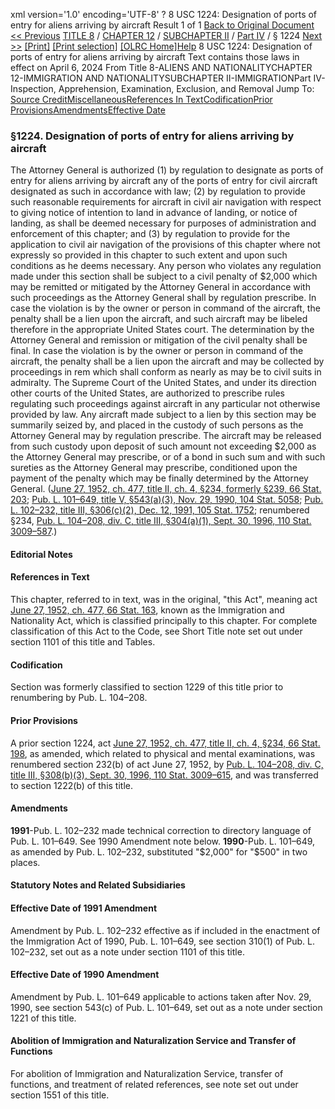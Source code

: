 xml version='1.0' encoding='UTF-8' ?
8 USC 1224: Designation of ports of entry for aliens arriving by aircraft
 Result 1 of 1
[Back to Original Document](/view.xhtml;jsessionid=A034E05A0A475A4D99C5131975C4AD2C)
[<< Previous](#)
 [TITLE 8](/view.xhtml;jsessionid=A034E05A0A475A4D99C5131975C4AD2C?req=granuleid%3AUSC-prelim-title8&saved=%7CZ3JhbnVsZWlkOlVTQy1wcmVsaW0tdGl0bGU4LXNlY3Rpb24xMjI0%7C%7C%7C0%7Cfalse%7Cprelim&edition=prelim) / [CHAPTER 12](/view.xhtml;jsessionid=A034E05A0A475A4D99C5131975C4AD2C?req=granuleid%3AUSC-prelim-title8-chapter12&saved=%7CZ3JhbnVsZWlkOlVTQy1wcmVsaW0tdGl0bGU4LXNlY3Rpb24xMjI0%7C%7C%7C0%7Cfalse%7Cprelim&edition=prelim) / [SUBCHAPTER II](/view.xhtml;jsessionid=A034E05A0A475A4D99C5131975C4AD2C?req=granuleid%3AUSC-prelim-title8-chapter12-subchapter2&saved=%7CZ3JhbnVsZWlkOlVTQy1wcmVsaW0tdGl0bGU4LXNlY3Rpb24xMjI0%7C%7C%7C0%7Cfalse%7Cprelim&edition=prelim) / [Part IV](/view.xhtml;jsessionid=A034E05A0A475A4D99C5131975C4AD2C?req=granuleid%3AUSC-prelim-title8-chapter12-subchapter2-part4&saved=%7CZ3JhbnVsZWlkOlVTQy1wcmVsaW0tdGl0bGU4LXNlY3Rpb24xMjI0%7C%7C%7C0%7Cfalse%7Cprelim&edition=prelim) / § 1224
 [Next >>](#)
[[Print]](#)
 [[Print selection]](#)
[[OLRC Home]](/browse.xhtml;jsessionid=A034E05A0A475A4D99C5131975C4AD2C)[Help](/navHelp.xhtml;jsessionid=A034E05A0A475A4D99C5131975C4AD2C)
8 USC 1224: Designation of ports of entry for aliens arriving by aircraft
Text contains those laws in effect on April 6, 2024
From Title 8-ALIENS AND NATIONALITYCHAPTER 12-IMMIGRATION AND NATIONALITYSUBCHAPTER II-IMMIGRATIONPart IV-Inspection, Apprehension, Examination, Exclusion, and Removal
Jump To: [Source Credit](#sourcecredit)[Miscellaneous](#miscellaneous-note)[References In Text](#referenceintext-note)[Codification](#codification-note)[Prior Provisions](#priorprovisions-note)[Amendments](#amendment-note)[Effective Date](#effectivedate-amendment-note)
### §1224. Designation of ports of entry for aliens arriving by aircraft
The Attorney General is authorized (1) by regulation to designate as ports of entry for aliens arriving by aircraft any of the ports of entry for civil aircraft designated as such in accordance with law; (2) by regulation to provide such reasonable requirements for aircraft in civil air navigation with respect to giving notice of intention to land in advance of landing, or notice of landing, as shall be deemed necessary for purposes of administration and enforcement of this chapter; and (3) by regulation to provide for the application to civil air navigation of the provisions of this chapter where not expressly so provided in this chapter to such extent and upon such conditions as he deems necessary. Any person who violates any regulation made under this section shall be subject to a civil penalty of $2,000 which may be remitted or mitigated by the Attorney General in accordance with such proceedings as the Attorney General shall by regulation prescribe. In case the violation is by the owner or person in command of the aircraft, the penalty shall be a lien upon the aircraft, and such aircraft may be libeled therefore in the appropriate United States court. The determination by the Attorney General and remission or mitigation of the civil penalty shall be final. In case the violation is by the owner or person in command of the aircraft, the penalty shall be a lien upon the aircraft and may be collected by proceedings in rem which shall conform as nearly as may be to civil suits in admiralty. The Supreme Court of the United States, and under its direction other courts of the United States, are authorized to prescribe rules regulating such proceedings against aircraft in any particular not otherwise provided by law. Any aircraft made subject to a lien by this section may be summarily seized by, and placed in the custody of such persons as the Attorney General may by regulation prescribe. The aircraft may be released from such custody upon deposit of such amount not exceeding $2,000 as the Attorney General may prescribe, or of a bond in such sum and with such sureties as the Attorney General may prescribe, conditioned upon the payment of the penalty which may be finally determined by the Attorney General.
([June 27, 1952, ch. 477, title II, ch. 4, §234, formerly §239, 66 Stat. 203](/statviewer.htm?volume=66&page=203); [Pub. L. 101–649, title V, §543(a)(3), Nov. 29, 1990, 104 Stat. 5058](/statviewer.htm?volume=104&page=5058); [Pub. L. 102–232, title III, §306(c)(2), Dec. 12, 1991, 105 Stat. 1752](/statviewer.htm?volume=105&page=1752); renumbered §234, [Pub. L. 104–208, div. C, title III, §304(a)(1), Sept. 30, 1996, 110 Stat. 3009–587](/statviewer.htm?volume=110&page=3009-587).)
#### **Editorial Notes**
#### References in Text
This chapter, referred to in text, was in the original, "this Act", meaning act [June 27, 1952, ch. 477, 66 Stat. 163](/statviewer.htm?volume=66&page=163), known as the Immigration and Nationality Act, which is classified principally to this chapter. For complete classification of this Act to the Code, see Short Title note set out under section 1101 of this title and Tables.
#### Codification
Section was formerly classified to section 1229 of this title prior to renumbering by Pub. L. 104–208.
#### Prior Provisions
A prior section 1224, act [June 27, 1952, ch. 477, title II, ch. 4, §234, 66 Stat. 198](/statviewer.htm?volume=66&page=198), as amended, which related to physical and mental examinations, was renumbered section 232(b) of act June 27, 1952, by [Pub. L. 104–208, div. C, title III, §308(b)(3), Sept. 30, 1996, 110 Stat. 3009–615](/statviewer.htm?volume=110&page=3009-615), and was transferred to section 1222(b) of this title.
#### Amendments
**1991**-Pub. L. 102–232 made technical correction to directory language of Pub. L. 101–649. See 1990 Amendment note below.
**1990**-Pub. L. 101–649, as amended by Pub. L. 102–232, substituted "$2,000" for "$500" in two places.
#### **Statutory Notes and Related Subsidiaries**
#### Effective Date of 1991 Amendment
Amendment by Pub. L. 102–232 effective as if included in the enactment of the Immigration Act of 1990, Pub. L. 101–649, see section 310(1) of Pub. L. 102–232, set out as a note under section 1101 of this title.
#### Effective Date of 1990 Amendment
Amendment by Pub. L. 101–649 applicable to actions taken after Nov. 29, 1990, see section 543(c) of Pub. L. 101–649, set out as a note under section 1221 of this title.
#### Abolition of Immigration and Naturalization Service and Transfer of Functions
For abolition of Immigration and Naturalization Service, transfer of functions, and treatment of related references, see note set out under section 1551 of this title.
